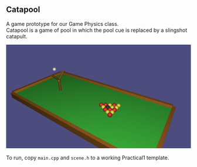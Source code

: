 ## Catapool
A game prototype for our Game Physics class.  
Catapool is a game of pool in which the pool cue is replaced by a slingshot catapult.

![Catapool](https://github.com/joramwessels/INFOMGP-Practical1/blob/mini_project/example.png)

To run, copy `main.cpp` and `scene.h` to a working Practical1 template.
